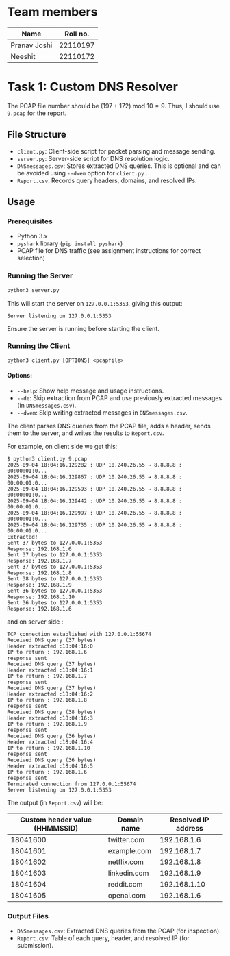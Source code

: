 # Team members

| Name | Roll no. |
| ---- | -------- |
| Pranav Joshi | 22110197 |
| Neeshit | 22110172 |

# Task 1: Custom DNS Resolver

The PCAP file number should be $(197 + 172) \text{ mod } 10 = 9$. Thus, I should use `9.pcap` for the report.

## File Structure
- `client.py`: Client-side script for packet parsing and message sending.
- `server.py`: Server-side script for DNS resolution logic.
- `DNSmessages.csv`: Stores extracted DNS queries. This is optional and can be avoided using `--dwem` option for `client.py` .
- `Report.csv`: Records query headers, domains, and resolved IPs.

## Usage

### Prerequisites

- Python 3.x
- `pyshark` library (`pip install pyshark`)
- PCAP file for DNS traffic (see assignment instructions for correct selection)

### Running the Server

```bash
python3 server.py
```

This will start the server on `127.0.0.1:5353`, giving this output:

```
Server listening on 127.0.0.1:5353
```

Ensure the server is running before starting the client.

### Running the Client

```
python3 client.py [OPTIONS] <pcapfile>
```

#### Options:

- `--help`: Show help message and usage instructions.
- `--de`: Skip extraction from PCAP and use previously extracted messages (in `DNSmessages.csv`).
- `--dwem`: Skip writing extracted messages in `DNSmessages.csv`.

The client parses DNS queries from the PCAP file, adds a header, sends them to the server, and writes the results to `Report.csv`.

For example, on client side we get this: 

```
$ python3 client.py 9.pcap
2025-09-04 18:04:16.129282 : UDP 10.240.26.55 → 8.8.8.8 : 00:00:01:0...
2025-09-04 18:04:16.129867 : UDP 10.240.26.55 → 8.8.8.8 : 00:00:01:0...
2025-09-04 18:04:16.129593 : UDP 10.240.26.55 → 8.8.8.8 : 00:00:01:0...
2025-09-04 18:04:16.129442 : UDP 10.240.26.55 → 8.8.8.8 : 00:00:01:0...
2025-09-04 18:04:16.129997 : UDP 10.240.26.55 → 8.8.8.8 : 00:00:01:0...
2025-09-04 18:04:16.129735 : UDP 10.240.26.55 → 8.8.8.8 : 00:00:01:0...
Extracted!
Sent 37 bytes to 127.0.0.1:5353
Response: 192.168.1.6
Sent 37 bytes to 127.0.0.1:5353
Response: 192.168.1.7
Sent 37 bytes to 127.0.0.1:5353
Response: 192.168.1.8
Sent 38 bytes to 127.0.0.1:5353
Response: 192.168.1.9
Sent 36 bytes to 127.0.0.1:5353
Response: 192.168.1.10
Sent 36 bytes to 127.0.0.1:5353
Response: 192.168.1.6
```

and on server side :

```
TCP connection established with 127.0.0.1:55674
Received DNS query (37 bytes)
Header extracted :18:04:16:0
IP to return : 192.168.1.6
response sent
Received DNS query (37 bytes)
Header extracted :18:04:16:1
IP to return : 192.168.1.7
response sent
Received DNS query (37 bytes)
Header extracted :18:04:16:2
IP to return : 192.168.1.8
response sent
Received DNS query (38 bytes)
Header extracted :18:04:16:3
IP to return : 192.168.1.9
response sent
Received DNS query (36 bytes)
Header extracted :18:04:16:4
IP to return : 192.168.1.10
response sent
Received DNS query (36 bytes)
Header extracted :18:04:16:5
IP to return : 192.168.1.6
response sent
Terminated connection from 127.0.0.1:55674
Server listening on 127.0.0.1:5353
```

The output (in `Report.csv`) will be:

| Custom header value (HHMMSSID)   | Domain name   | Resolved IP address   |
| -------------------------------- | ------------- | --------------------- |
| 18041600                         | twitter.com   | 192.168.1.6           |
| 18041601                         | example.com   | 192.168.1.7           |
| 18041602                         | netflix.com   | 192.168.1.8           |
| 18041603                         | linkedin.com  | 192.168.1.9           |
| 18041604                         | reddit.com    | 192.168.1.10          |
| 18041605                         | openai.com    | 192.168.1.6           |

### Output Files

- `DNSmessages.csv`: Extracted DNS queries from the PCAP (for inspection).
- `Report.csv`: Table of each query, header, and resolved IP (for submission).